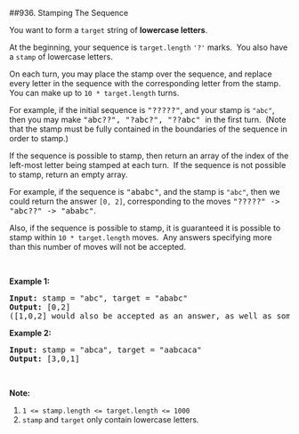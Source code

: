 ##936. Stamping The Sequence
<p>You want to form a <code>target</code>&nbsp;string of <strong>lowercase letters</strong>.</p>

<p>At the beginning, your sequence is <code>target.length</code>&nbsp;<code>&#39;?&#39;</code> marks.&nbsp; You also have a <code>stamp</code>&nbsp;of lowercase letters.</p>

<p>On each turn, you may place the stamp over the sequence, and replace every letter in the sequence with the corresponding letter from the stamp.&nbsp; You can make up to <code>10 * target.length</code> turns.</p>

<p>For example, if the initial sequence is <font face="monospace">&quot;?????&quot;</font>, and your stamp is <code>&quot;abc&quot;</code>,&nbsp; then you may make <font face="monospace">&quot;abc??&quot;, &quot;?abc?&quot;, &quot;??abc&quot;&nbsp;</font>in the first turn.&nbsp; (Note that the stamp must be fully contained in the boundaries of the sequence in order to stamp.)</p>

<p>If the sequence is possible to stamp, then return an array of&nbsp;the index of the left-most letter being stamped at each turn.&nbsp; If the sequence is not possible to stamp, return an empty array.</p>

<p>For example, if the sequence is <font face="monospace">&quot;ababc&quot;</font>, and the stamp is <code>&quot;abc&quot;</code>, then we could return the answer <code>[0, 2]</code>, corresponding to the moves <font face="monospace">&quot;?????&quot; -&gt; &quot;abc??&quot; -&gt; &quot;ababc&quot;</font>.</p>

<p>Also, if the sequence is possible to stamp, it is guaranteed it is possible to stamp within <code>10 * target.length</code>&nbsp;moves.&nbsp; Any answers specifying more than this number of moves&nbsp;will not be accepted.</p>

<p>&nbsp;</p>

<p><strong>Example 1:</strong></p>

<pre>
<strong>Input: </strong>stamp = <span id="example-input-1-1">&quot;abc&quot;</span>, target = <span id="example-input-1-2">&quot;ababc&quot;</span>
<strong>Output: </strong><span id="example-output-1">[0,2]</span>
([1,0,2] would also be accepted as an answer, as well as some other answers.)
</pre>

<div>
<p><strong>Example 2:</strong></p>

<pre>
<strong>Input: </strong>stamp = <span id="example-input-2-1">&quot;</span><span id="example-input-2-2">abca</span><span>&quot;</span>, target = <span id="example-input-2-2">&quot;</span><span>aabcaca&quot;</span>
<strong>Output: </strong><span id="example-output-2">[3,0,1]</span>
</pre>

<div>
<p>&nbsp;</p>

<p><strong>Note:</strong></p>
</div>
</div>

<ol>
	<li><code>1 &lt;= stamp.length &lt;= target.length &lt;= 1000</code></li>
	<li><code>stamp</code> and <code>target</code> only contain lowercase letters.</li>
</ol>